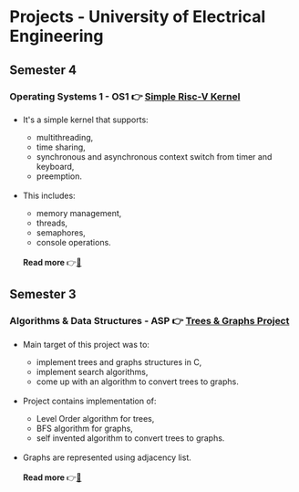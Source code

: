 # Projects - University of Electrical Engineering 

## Semester 4
### Operating Systems 1 - OS1 👉 <a href="https://github.com/matejabogdanovic/University/tree/main/Year2/Semester4/OS1/riscv-simple-kernel">Simple Risc-V Kernel</a> 
* <div>
      It's a simple kernel that supports:
      <ul>
        <li>multithreading, </li>
        <li>time sharing, </li>
        <li>synchronous and asynchronous context switch from timer and keyboard, </li>
        <li>preemption.</li>
      </ul>
    </div>
    <br>
* <div>
      This includes:
      <ul>
        <li>memory management, </li>
        <li>threads, </li>
        <li>semaphores, </li>
        <li>console operations.</li>
      </ul>
    </div>
    <br>
    <div><strong>Read more </strong>👉<a href="https://github.com/matejabogdanovic/University/blob/main/Year2/Semester4/OS1/riscv-simple-kernel/Projektni%20zadatak%202024.%20v1.0.pdf">📄</a></div>

## Semester 3
### Algorithms & Data Structures - ASP 👉 <a href="https://github.com/matejabogdanovic/University/tree/main/Year2/Semester3/ASP/Trees%20and%20Graphs">Trees & Graphs Project</a>
* <div>
      Main target of this project was to:
      <ul>
        <li>implement trees and graphs structures in C, </li>
        <li>implement search algorithms, </li>
         <li>come up with an algorithm to convert trees to graphs. </li>
      </ul> 
    </div>
    <br>
* <div>
      Project contains implementation of:
      <ul>
        <li>Level Order algorithm for trees, </li>
        <li>BFS algorithm for graphs, </li>
        <li>self invented algorithm to convert trees to graphs. </li>
      </ul> 
    </div>
    <br>
*   <div>Graphs are represented using adjacency list. </div>
    <br>
    <div><strong>Read more </strong>👉<a href="https://github.com/matejabogdanovic/University/blob/main/Year2/Semester3/ASP/Trees%20and%20Graphs/13E112ASP_DZ_2324.pdf">📄</a>
    </div>
